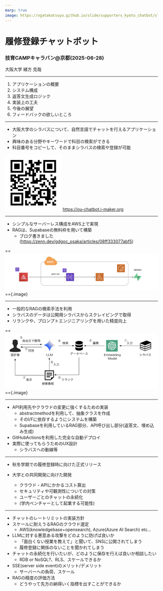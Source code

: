 ```yaml
---
marp: true
image: https://ogatakatsuya.github.io/slide/supporters_kyoto_chatbot/slide.png
---
```

<!-- paginate: true -->

# 履修登録チャットボット

### 技育CAMPキャラバン@京都(2025-06-28)

大阪大学
緒方 克哉

---

<!-- _header: 目次 -->

1. アプリケーションの概要
2. システム構成
3. 返答文生成ロジック
4. 実装上の工夫
5. 今後の展望
6. フィードバックの欲しいところ

---

<!-- _header: アプリケーションの概要 -->

- 大阪大学のシラバスについて、自然言語でチャットを行えるアプリケーション
- 興味のある分野やキーワードで科目の検索ができる
- 科目番号をコピーして、そのままシラバスの検索や登録が可能

![w:100](./image/QR_228315.png)
https://ou-chatbot.i-maker.org

--- 

<!-- _header: システム構成 -->

- シンプルなサーバーレス構成をAWS上で実現
- RAGは、Supabaseの無料枠を用いて構築
    - ブログ書きました(https://zenn.dev/gdgoc_osaka/articles/08ff333077abf5)

==![w:1000](./image/arch.png)=={.image}

---

<!-- _header: 検索ロジック -->

- 一般的なRAGの検索手法を利用
- シラバスのデータは公開用シラバスからスクレイピングで取得
- リランクや、プロンプトエンジニアリングを用いた精度向上



==![w:1100](./image/search.png)=={.image}

---

<!-- _header: 実装上の工夫 -->

- API利用先やクラウドの変更に強くするための実装
    - abstractmethodを利用して、抽象クラスを作成
    - そのI/Fに依存するようにシステムを構築
    - Supabaseを利用しているRAG部分、API呼び出し部分(返答文、埋め込み生成)
- GitHubActionsを利用した完全な自動デプロイ
- 実際に使ってもらうためのUX設計
    - シラバスへの動線等

---

<!-- _header: 今後の展望 -->

- 秋冬学期での履修登録時に向けた正式リリース
- 大学との共同開発に向けた開発

    - クラウド・APIにかかるコスト算出
    - セキュリティや可観測性についての対策
    - ユーザーごとのチャットの永続化
    - (学内ベンチャーとして起業する可能性)

---

<!-- _header: フィードバックの欲しいところ -->

- チャットのレートリミットの実装方針
- スケールに耐えうるRAGのクラウド選定
    - AWS(knowledgebase+opensearch), Azure(Azure AI Search) etc...
- LLMに対する悪意ある攻撃をどのように防げば良いか
    - 「面白くない授業を教えて」と聞いて、SNSに公開されてしまう
    - 履修登録に関係のないことを聞かれてしまう
- チャットの永続化を行いたいが、どのように保存を行えば良いか相談したい
    - RDB or NoSQL?、RLS、スケールできるか
- SSE(server side event)のメリット/デメリット
    - サーバーへの負荷、スケール
- RAGの精度の評価方法
    - どうやって先方の納得いく指標を出すことができるか